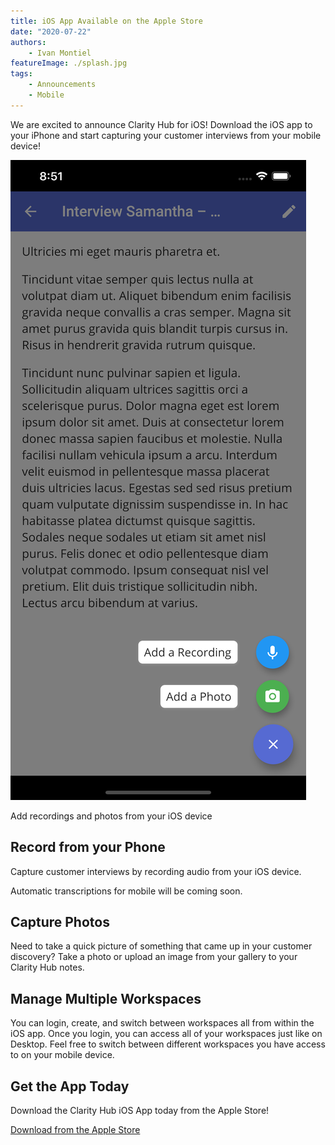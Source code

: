 ```yaml
---
title: iOS App Available on the Apple Store
date: "2020-07-22"
authors:
    - Ivan Montiel
featureImage: ./splash.jpg
tags:
    - Announcements
    - Mobile
---
```


We are excited to announce Clarity Hub for iOS! Download the iOS app to your iPhone and start capturing your customer interviews from your mobile device!

<!-- end --->

<image-left>

![Example iOS screenshot](./screenshot.png)

Add recordings and photos from your iOS device

</image-left>

## Record from your Phone

Capture customer interviews by recording audio from your iOS device.

Automatic transcriptions for mobile will be coming soon.

## Capture Photos

Need to take a quick picture of something that came up in your customer discovery? Take a photo or upload an image from your gallery to your Clarity Hub notes.

## Manage Multiple Workspaces

You can login, create, and switch between workspaces all from within the iOS app. Once you login, you can access all of your workspaces just like on Desktop. Feel free to switch between different workspaces you have access to on your mobile device.

## Get the App Today

Download the Clarity Hub iOS App today from the Apple Store!

[Download from the Apple Store](https://apps.apple.com/app/id1524186390)
